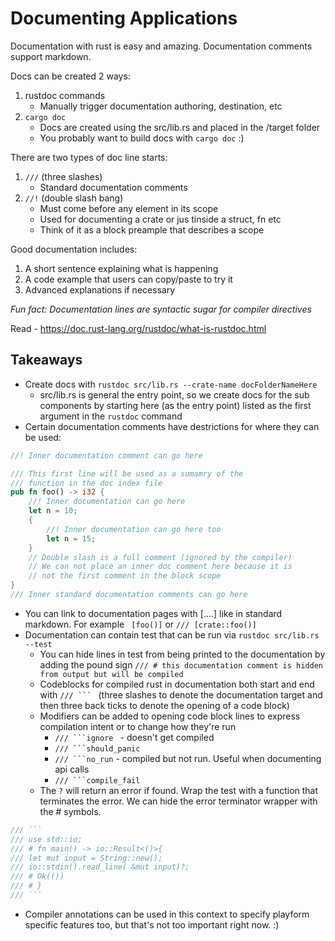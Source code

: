 
# Documenting Applications

Documentation with rust is easy and amazing. Documentation comments support markdown.

Docs can be created 2 ways:

1. rustdoc commands
	- Manually trigger documentation authoring, destination, etc
2. `cargo doc`
	- Docs are created using the src/lib.rs and placed in the /target folder
	- You probably want to build docs with `cargo doc` :)


There are two types of doc line starts:
1. `///` (three slashes)
	- Standard documentation comments
2. `//!` (double slash bang) 
	 - Must come before any element in its scope
	 - Used for documenting a crate or jus tinside a struct, fn etc
	 - Think of it as a block preample that describes a scope

Good documentation includes:
1. A short sentence explaining what is happening
2. A code example that users can copy/paste to try it
3. Advanced explanations if necessary

*Fun fact: Documentation lines are syntactic sugar for compiler directives*

Read - https://doc.rust-lang.org/rustdoc/what-is-rustdoc.html

## Takeaways
- Create docs with `rustdoc src/lib.rs --crate-name docFolderNameHere`
	- src/lib.rs is general the entry point, so we create docs for the sub components by starting here (as the entry point) listed as the first argument in the `rustdoc` command
- Certain documentation comments have destrictions for where they can be used:
```rust
//! Inner documentation comment can go here

/// This first line will be used as a sumamry of the 
/// function in the doc index file
pub fn foo() -> i32 {
	//! Inner documentation can go here
	let n = 10;
	{
		//! Inner documentation can go here too
		let n = 15;
	}
	// Double slash is a full comment (ignored by the compiler)
	// We can not place an inner doc comment here because it is 
	// not the first comment in the block scope
}
/// Inner standard documentation comments can go here 
```
- You can link to documentation pages with [....] like in standard markdown. For example ` [foo()]` or `/// [crate::foo()]`
- Documentation can contain test that can be run via `rustdoc src/lib.rs --test`
	- You can hide lines in test from being printed to the documentation by adding the pound sign `/// # this documentation comment is hidden from output but will be compiled`
	- Codeblocks for compiled rust in documentation both start and end with `/// ``` ` (three slashes to denote the documentation target and then three back ticks to denote the opening of a code block)
	- Modifiers can be added to opening code block lines to express compilation intent or to change how they're run
		- `/// ```ignore ` - doesn't get compiled
		- `/// ```should_panic`
		- `/// ```no_run` - compiled but not run. Useful when documenting api calls
		- `/// ```compile_fail`
	- The `?` will return an error if found. Wrap the test with a function that terminates the error. We can hide the error terminator wrapper with the # symbols.
```rust
/// ```
/// use std::io;
/// # fn main() -> io::Result<()>{
/// let mut input = String::new();
/// io::stdin().read_line( &mut input)?;
/// # Ok(())
/// # }
/// ```
```
- Compiler annotations can be used in this context to specify playform specific features too, but that's not too important right now. :)